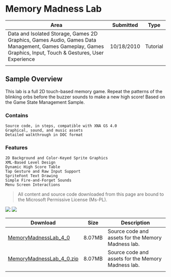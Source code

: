 # Memory Madness Lab

|Area|Submitted|Type|
|-|-|-|
Data and Isolated Storage, Games 2D Graphics, Games Audio, Games Data Management, Games Gameplay, Games Graphics, Input, Touch & Gestures, User Experience|10/18/2010|Tutorial
||||

## Sample Overview

This lab is a full 2D touch-based memory game. Repeat the patterns of the blinking orbs before the buzzer sounds to make a new high score! Based on the Game State Management Sample.

### Contains

    Source code, in steps, compatible with XNA GS 4.0
    Graphical, sound, and music assets
    Detailed walkthrough in DOC format

### Features

    2D Background and Color-Keyed Sprite Graphics
    XML-Based Level Design
    Dynamic High Score Table 
    Tap Gesture and Raw Input Support
    SpriteFont Text Drawing
    Simple Fire-and-Forget Sounds
    Menu Screen Interactions

> All content and source code downloaded from this page are bound to the Microsoft Permissive License (Ms-PL).

![](https://github.com/simondarksidej/XNAGameStudio/blob/master/Images/memorymadness1.png?raw=true)
![](https://github.com/simondarksidej/XNAGameStudio/blob/master/Images/memorymadness2.png?raw=true)

Download | Size | Description
---|---|---|
[MemoryMadnessLab_4_0](https://github.com/simondarksidej/XNAGameStudio/tree/master/Samples/MemoryMadnessLab_4_0) | 8.07MB | Source code and assets for the Memory Madness lab.
[MemoryMadnessLab_4_0.zip](https://github.com/simondarksidej/XNAGameStudioZips/raw/zips/MemoryMadnessLab_4_0.zip) | 8.07MB | Source code and assets for the Memory Madness lab.
||||
